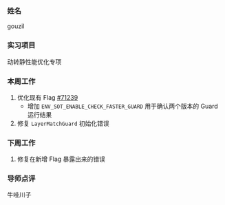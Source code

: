 ### 姓名

gouzil

### 实习项目

动转静性能优化专项

### 本周工作

1. 优化现有 Flag [#71239](https://github.com/PaddlePaddle/Paddle/pull/71239)
    - 增加 `ENV_SOT_ENABLE_CHECK_FASTER_GUARD` 用于确认两个版本的 Guard 运行结果
2. 修复 `LayerMatchGuard` 初始化错误


### 下周工作

1. 修复在新增 Flag 暴露出来的错误

### 导师点评

牛哇川子
